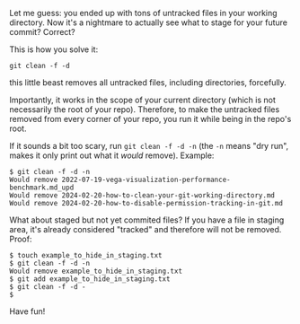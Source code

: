 Let me guess: you ended up with tons of untracked files in your working directory.
Now it's a nightmare to actually see what to stage for your future commit? Correct?

This is how you solve it:

`git clean -f -d`

this little beast removes all untracked files, including directories, forcefully.

Importantly, it works in the scope of your current directory (which is not necessarily the root of your repo). Therefore, to make the untracked files removed from every corner of your repo, you run it while being in the repo's root.

If it sounds a bit too scary, run `git clean -f -d -n` (the `-n` means "dry run", makes it only print out what it _would_ remove). Example:

```shell
$ git clean -f -d -n
Would remove 2022-07-19-vega-visualization-performance-benchmark.md_upd
Would remove 2024-02-20-how-to-clean-your-git-working-directory.md
Would remove 2024-02-20-how-to-disable-permission-tracking-in-git.md
```

What about staged but not yet commited files? If you have a file in staging area, it's already considered "tracked" and therefore will not be removed. Proof:

```
$ touch example_to_hide_in_staging.txt
$ git clean -f -d -n
Would remove example_to_hide_in_staging.txt
$ git add example_to_hide_in_staging.txt 
$ git clean -f -d -
$
```


Have fun!



